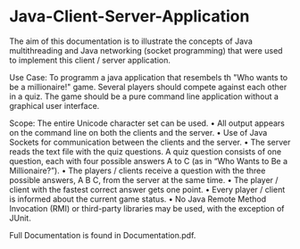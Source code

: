 # Java-Client-Server-Application

The aim of this documentation is to illustrate the concepts of Java multithreading and Java networking (socket programming) that were used to implement
this client / server application.

Use Case:
To programm a java application that resembels th "Who wants to be a millionaire!" game. Several players should compete against each other in a quiz. The game should be a pure command line application without a graphical user interface.

Scope:
The entire Unicode character set can be used.
• All output appears on the command line on both the clients and the server.
• Use of Java Sockets for communication between the clients and the server.
• The server reads the text file with the quiz questions. A quiz question consists of one question, each with four possible answers A to C (as in “Who Wants to Be a Millionaire?”).
• The players / clients receive a question with the three possible answers, A B C, from the server at the same time.
• The player / client with the fastest correct answer gets one point.
• Every player / client is informed about the current game status.
• No Java Remote Method Invocation (RMI) or third-party libraries may be used, with the exception of JUnit.


Full Documentation is found in Documentation.pdf.
